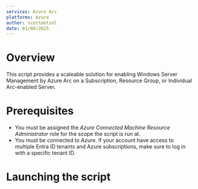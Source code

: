 ```yaml
---
services: Azure Arc
platforms: Azure
author: scottmetzel
date: 01/08/2025
---
```

# Overview

This script provides a scaleable solution for enabling Windows Server Management by Azure Arc on a Subscription, Resource Group, or Individual Arc-enabled Server.

# Prerequisites

- You must be assigned the *Azure Connected Machine Resource Administrator* role for the scope the script is run at.
- You must be connected to Azure. If your account have access to multiple Entra ID tenants and Azure subscriptions, make sure to log in with a specific tenant ID.


# Launching the script